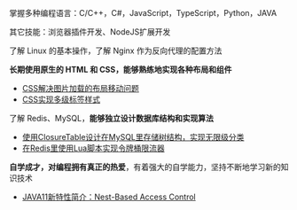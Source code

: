 掌握多种编程语言：C/C++，C#，JavaScript，TypeScript，Python，JAVA

其它技能：浏览器插件开发、NodeJS扩展开发

了解 Linux 的基本操作，了解 Nginx 作为反向代理的配置方法

**长期使用原生的 HTML 和 CSS，能够熟练地实现各种布局和组件**
  - [CSS解决图片加载的布局移动问题](https://blog.kaciras.com/article/15/preventing-content-reflow-from-lazy-loaded-images-by-pure-css)
  - [CSS实现多级标签样式](https://blog.kaciras.com/article/5/implement-multi-level-label-styles-by-CSS)

了解 Redis、MySQL，**能够独立设计数据库结构和实现算法**
  - [使用ClosureTable设计在MySQL里存储树结构，实现无限级分类](https://blog.kaciras.com/article/6/store-tree-in-database)
  - [在Redis里使用Lua脚本实现令牌桶限流器](https://blog.kaciras.com/article/13/implement-token-bucket-with-redis-and-lua)
  
**自学成才，对编程拥有真正的热爱**，有着强大的自学能力，坚持不断地学习新的知识技术
  - [JAVA11新特性简介：Nest-Based Access Control](https://blog.kaciras.com/article/9/Introduction-of-java11-feature-nest-based-access-control)
